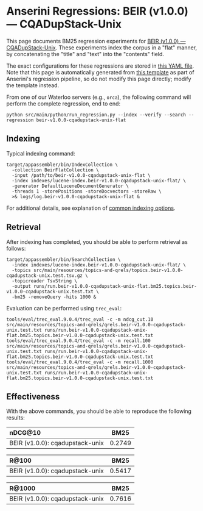 # Anserini Regressions: BEIR (v1.0.0) &mdash; CQADupStack-Unix

This page documents BM25 regression experiments for [BEIR (v1.0.0) &mdash; CQADupStack-Unix](http://beir.ai/).
These experiments index the corpus in a "flat" manner, by concatenating the "title" and "text" into the "contents" field.

The exact configurations for these regressions are stored in [this YAML file](../src/main/resources/regression/beir-v1.0.0-cqadupstack-unix-flat.yaml).
Note that this page is automatically generated from [this template](../src/main/resources/docgen/templates/beir-v1.0.0-cqadupstack-unix-flat.template) as part of Anserini's regression pipeline, so do not modify this page directly; modify the template instead.

From one of our Waterloo servers (e.g., `orca`), the following command will perform the complete regression, end to end:

```
python src/main/python/run_regression.py --index --verify --search --regression beir-v1.0.0-cqadupstack-unix-flat
```

## Indexing

Typical indexing command:

```
target/appassembler/bin/IndexCollection \
  -collection BeirFlatCollection \
  -input /path/to/beir-v1.0.0-cqadupstack-unix-flat \
  -index indexes/lucene-index.beir-v1.0.0-cqadupstack-unix-flat/ \
  -generator DefaultLuceneDocumentGenerator \
  -threads 1 -storePositions -storeDocvectors -storeRaw \
  >& logs/log.beir-v1.0.0-cqadupstack-unix-flat &
```

For additional details, see explanation of [common indexing options](common-indexing-options.md).

## Retrieval

After indexing has completed, you should be able to perform retrieval as follows:

```
target/appassembler/bin/SearchCollection \
  -index indexes/lucene-index.beir-v1.0.0-cqadupstack-unix-flat/ \
  -topics src/main/resources/topics-and-qrels/topics.beir-v1.0.0-cqadupstack-unix.test.tsv.gz \
  -topicreader TsvString \
  -output runs/run.beir-v1.0.0-cqadupstack-unix-flat.bm25.topics.beir-v1.0.0-cqadupstack-unix.test.txt \
  -bm25 -removeQuery -hits 1000 &
```

Evaluation can be performed using `trec_eval`:

```
tools/eval/trec_eval.9.0.4/trec_eval -c -m ndcg_cut.10 src/main/resources/topics-and-qrels/qrels.beir-v1.0.0-cqadupstack-unix.test.txt runs/run.beir-v1.0.0-cqadupstack-unix-flat.bm25.topics.beir-v1.0.0-cqadupstack-unix.test.txt
tools/eval/trec_eval.9.0.4/trec_eval -c -m recall.100 src/main/resources/topics-and-qrels/qrels.beir-v1.0.0-cqadupstack-unix.test.txt runs/run.beir-v1.0.0-cqadupstack-unix-flat.bm25.topics.beir-v1.0.0-cqadupstack-unix.test.txt
tools/eval/trec_eval.9.0.4/trec_eval -c -m recall.1000 src/main/resources/topics-and-qrels/qrels.beir-v1.0.0-cqadupstack-unix.test.txt runs/run.beir-v1.0.0-cqadupstack-unix-flat.bm25.topics.beir-v1.0.0-cqadupstack-unix.test.txt
```

## Effectiveness

With the above commands, you should be able to reproduce the following results:

| nDCG@10                                                                                                      | BM25      |
|:-------------------------------------------------------------------------------------------------------------|-----------|
| BEIR (v1.0.0): cqadupstack-unix                                                                              | 0.2749    |


| R@100                                                                                                        | BM25      |
|:-------------------------------------------------------------------------------------------------------------|-----------|
| BEIR (v1.0.0): cqadupstack-unix                                                                              | 0.5417    |


| R@1000                                                                                                       | BM25      |
|:-------------------------------------------------------------------------------------------------------------|-----------|
| BEIR (v1.0.0): cqadupstack-unix                                                                              | 0.7616    |
